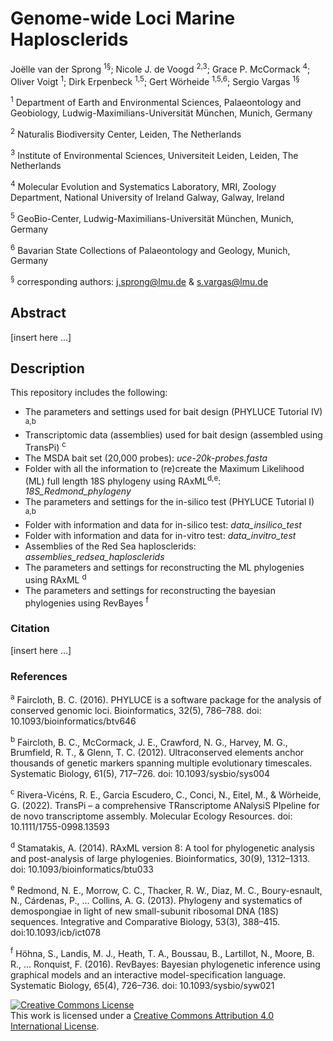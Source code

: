 # Genome-wide Loci Marine Haplosclerids

Joëlle van der Sprong <sup>1§</sup>; Nicole J. de Voogd <sup>2,3</sup>; Grace P. McCormack <sup>4</sup>; Oliver Voigt <sup>1</sup>; Dirk Erpenbeck <sup>1,5</sup>; Gert Wörheide <sup>1,5,6</sup>; Sergio Vargas <sup>1§</sup>

<sup>1</sup> Department of Earth and Environmental Sciences, Palaeontology and Geobiology, Ludwig-Maximilians-Universität München, Munich, Germany

<sup>2</sup> Naturalis Biodiversity Center, Leiden, The Netherlands

<sup>3</sup> Institute of Environmental Sciences, Universiteit Leiden, Leiden, The Netherlands

<sup>4</sup> Molecular Evolution and Systematics Laboratory, MRI, Zoology Department, National University of Ireland Galway, Galway, Ireland

<sup>5</sup> GeoBio-Center, Ludwig-Maximilians-Universität München, Munich, Germany

<sup>6</sup> Bavarian State Collections of Palaeontology and Geology, Munich, Germany

<sup>§</sup> corresponding authors: j.sprong@lmu.de & s.vargas@lmu.de

## Abstract
[insert here ...]

## Description
This repository includes the following:

* The parameters and settings used for bait design (PHYLUCE Tutorial IV) <sup>a,b</sup>
* Transcriptomic data (assemblies) used for bait design (assembled using TransPi) <sup>c</sup>
* The MSDA bait set (20,000 probes): *uce-20k-probes.fasta*
* Folder with all the information to (re)create the Maximum Likelihood (ML) full length 18S phylogeny using RAxML<sup>d,e</sup>: *18S_Redmond_phylogeny* 
* The parameters and settings for the in-silico test (PHYLUCE Tutorial I) <sup>a,b</sup>
* Folder with information and data for in-silico test: *data_insilico_test*
* Folder with information and data for in-vitro test: *data_invitro_test*
* Assemblies of the Red Sea haplosclerids: *assemblies_redsea_haplosclerids*
* The parameters and settings for reconstructing the ML phylogenies using RAxML <sup>d</sup>
* The parameters and settings for reconstructing the bayesian phylogenies using RevBayes <sup>f</sup>

### Citation
[insert here ...]

### References
<sup>a</sup> Faircloth, B. C. (2016). PHYLUCE is a software package for the analysis of conserved genomic loci. Bioinformatics, 32(5), 786–788. doi: 10.1093/bioinformatics/btv646

<sup>b</sup> Faircloth, B. C., McCormack, J. E., Crawford, N. G., Harvey, M. G., Brumfield, R. T., & Glenn, T. C. (2012). Ultraconserved elements anchor thousands of genetic markers spanning multiple evolutionary timescales. Systematic Biology, 61(5), 717–726. doi: 10.1093/sysbio/sys004

<sup>c</sup> Rivera-Vicéns, R. E., Garcia Escudero, C., Conci, N., Eitel, M., & Wörheide, G. (2022). TransPi – a comprehensive TRanscriptome ANalysiS PIpeline for de novo transcriptome assembly. Molecular Ecology Resources. doi: 10.1111/1755-0998.13593

<sup>d</sup> Stamatakis, A. (2014). RAxML version 8: A tool for phylogenetic analysis and post-analysis of large phylogenies. Bioinformatics, 30(9), 1312–1313. doi: 10.1093/bioinformatics/btu033

<sup>e</sup> Redmond, N. E., Morrow, C. C., Thacker, R. W., Diaz, M. C., Boury-esnault, N., Cárdenas, P., … Collins, A. G. (2013). Phylogeny and systematics of demospongiae in light of new small-subunit ribosomal DNA (18S) sequences. Integrative and Comparative Biology, 53(3), 388–415. doi:10.1093/icb/ict078

<sup>f</sup> Höhna, S., Landis, M. J., Heath, T. A., Boussau, B., Lartillot, N., Moore, B. R., … Ronquist, F. (2016). RevBayes: Bayesian phylogenetic inference using graphical models and an interactive model-specification language. Systematic Biology, 65(4), 726–736. doi: 10.1093/sysbio/syw021




<a rel="license" href="http://creativecommons.org/licenses/by/4.0/"><img alt="Creative Commons License" style="border-width:0" src="https://i.creativecommons.org/l/by/4.0/88x31.png" /></a><br />This work is licensed under a <a rel="license" href="http://creativecommons.org/licenses/by/4.0/">Creative Commons Attribution 4.0 International License</a>.

